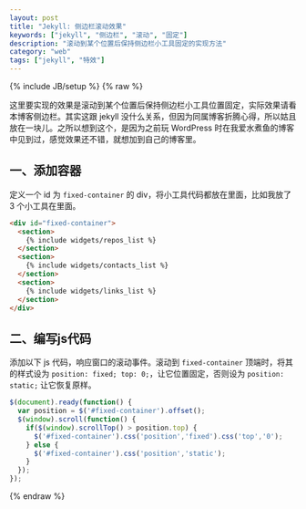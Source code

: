 ```yaml
---
layout: post
title: "Jekyll: 侧边栏滚动效果"
keywords: ["jekyll", "侧边栏", "滚动", "固定"]
description: "滚动到某个位置后保持侧边栏小工具固定的实现方法"
category: "web"
tags: ["jekyll", "特效"]
---
```

{% include JB/setup %}
{% raw %}

这里要实现的效果是滚动到某个位置后保持侧边栏小工具位置固定，实际效果请看本博客侧边栏。其实这跟 jekyll 没什么关系，但因为同属博客折腾心得，所以姑且放在一块儿。之所以想到这个，是因为之前玩 WordPress 时在我爱水煮鱼的博客中见到过，感觉效果还不错，就想加到自己的博客里。

## 一、添加容器

定义一个 id 为 `fixed-container` 的 div，将小工具代码都放在里面，比如我放了 3 个小工具在里面。

```html
<div id="fixed-container">
  <section>
    {% include widgets/repos_list %}
  </section>
  <section>
    {% include widgets/contacts_list %}
  </section>
  <section>
    {% include widgets/links_list %}
  </section>
</div>
```

## 二、编写js代码

添加以下 js 代码，响应窗口的滚动事件。滚动到 `fixed-container` 顶端时，将其的样式设为 `position: fixed; top: 0;`，让它位置固定，否则设为 `position: static;` 让它恢复原样。

```javascript
$(document).ready(function() {
  var position = $('#fixed-container').offset();
  $(window).scroll(function() {
    if($(window).scrollTop() > position.top) {
      $('#fixed-container').css('position','fixed').css('top','0');
    } else {
      $('#fixed-container').css('position','static');
    }
  });
});
```

{% endraw %}
